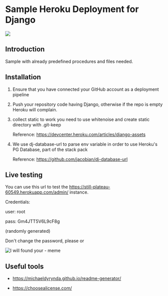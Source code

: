 # Sample Heroku Deployment for Django

<a href="https://www.buymeacoffee.com/thedudetech"><img src="https://img.buymeacoffee.com/button-api/?text=Buy me a pizza&emoji=🍕&slug=thedudetech&button_colour=FFDD00&font_colour=000000&font_family=Cookie&outline_colour=000000&coffee_colour=ffffff"></a>

## Introduction

Sample with already predefined procedures and files needed.

## Installation

1. Ensure that you have connected  your GitHub account as a deployment pipeline
2. Push your repository code having Django, 
otherwise if the repo is empty Heroku will complain.
3. collect static to work you need to use whitenoise and create static directory
with .git-keep

   Reference: https://devcenter.heroku.com/articles/django-assets

4. We use dj-database-url to parse env variable in order to use Heroku's
PG Database, part of the stack pack

   Reference: https://github.com/jacobian/dj-database-url

## Live testing

You can use this url to test the https://still-plateau-60549.herokuapp.com/admin/
instance.

Credentials:

user: root

pass: Gm4JTT5V6L9cF8g

(randomly generated)

Don't change the password, please or

![I will found your - meme](https://i.imgflip.com/4u66uw.jpg)


## Useful tools

- https://michaeldyrynda.github.io/readme-generator/

- https://choosealicense.com/
